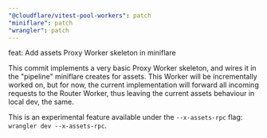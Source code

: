 ```yaml
---
"@cloudflare/vitest-pool-workers": patch
"miniflare": patch
"wrangler": patch
---
```


feat: Add assets Proxy Worker skeleton in miniflare

This commit implements a very basic Proxy Worker skeleton, and wires it in the "pipeline" miniflare creates for assets. This Worker will be incrementally worked on, but for now, the current implementation will forward all incoming requests to the Router Worker, thus leaving the current assets behaviour in local dev, the same.

This is an experimental feature available under the `--x-assets-rpc` flag: `wrangler dev --x-assets-rpc`.
